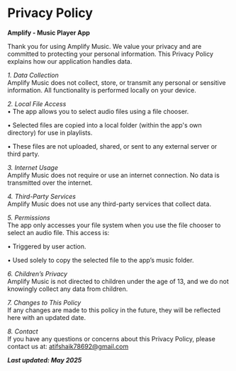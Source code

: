 # Privacy Policy

**Amplify - Music Player App**

Thank you for using Amplify Music. We value your privacy and are committed to protecting your personal information. This Privacy Policy explains how our application handles data.

*1. Data Collection*  
Amplify Music does not collect, store, or transmit any personal or sensitive information. All functionality is performed locally on your device.

*2. Local File Access*  
• The app allows you to select audio files using a file chooser. 

• Selected files are copied into a local folder (within the app's own directory) for use in playlists. 

• These files are not uploaded, shared, or sent to any external server or third party. 


*3. Internet Usage*  
Amplify Music does not require or use an internet connection. No data is transmitted over the internet.

*4. Third-Party Services*  
Amplify Music does not use any third-party services that collect data.

*5. Permissions*  
The app only accesses your file system when you use the file chooser to select an audio file. This access is:

• Triggered by user action. 

• Used solely to copy the selected file to the app’s music folder. 

*6. Children’s Privacy*  
Amplify Music is not directed to children under the age of 13, and we do not knowingly collect any data from children.

*7. Changes to This Policy*  
If any changes are made to this policy in the future, they will be reflected here with an updated date. 

*8. Contact*  
If you have any questions or concerns about this Privacy Policy, please contact us at: atifshaik78692@gmail.com

**_Last updated: May 2025_**
